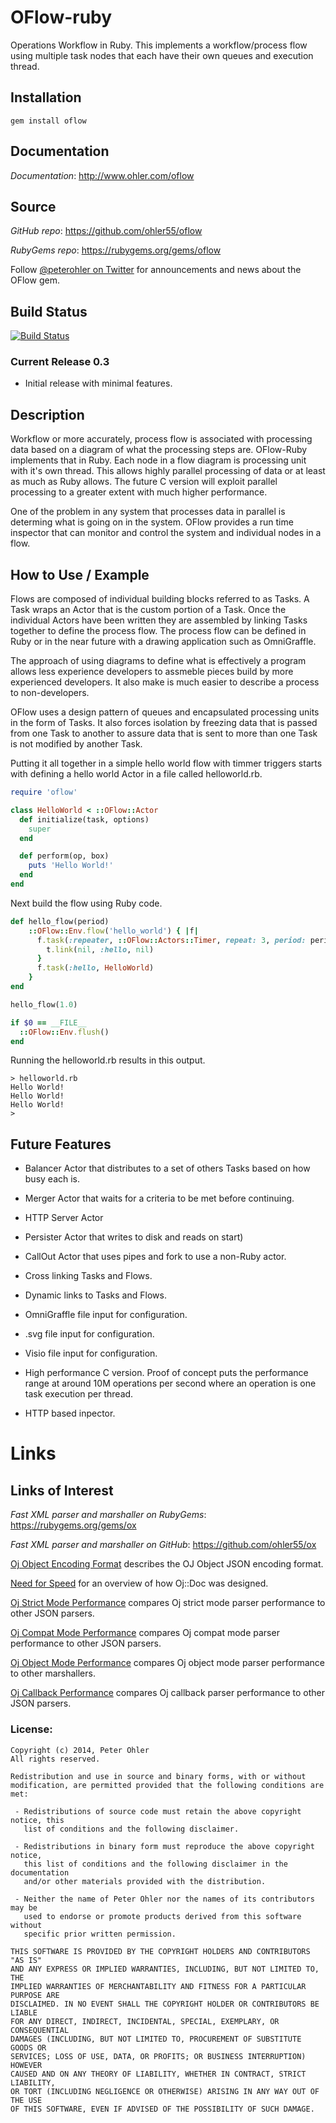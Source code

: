 OFlow-ruby
==========

Operations Workflow in Ruby. This implements a workflow/process flow using
multiple task nodes that each have their own queues and execution thread.

## Installation
    gem install oflow

## Documentation

*Documentation*: http://www.ohler.com/oflow

## Source

*GitHub* *repo*: https://github.com/ohler55/oflow

*RubyGems* *repo*: https://rubygems.org/gems/oflow

Follow [@peterohler on Twitter](http://twitter.com/#!/peterohler) for announcements and news about the OFlow gem.

## Build Status

[![Build Status](https://travis-ci.org/ohler55/oflow-ruby.png?branch=master)](https://travis-ci.org/ohler55/oflow-ruby)

### Current Release 0.3

 - Initial release with minimal features.

## Description

Workflow or more accurately, process flow is associated with processing data
based on a diagram of what the processing steps are. OFlow-Ruby implements that
in Ruby. Each node in a flow diagram is processing unit with it's own
thread. This allows highly parallel processing of data or at least as much as
Ruby allows. The future C version will exploit parallel processing to a greater
extent with much higher performance.

One of the problem in any system that processes data in parallel is determing
what is going on in the system. OFlow provides a run time inspector that can
monitor and control the system and individual nodes in a flow.

## How to Use / Example

Flows are composed of individual building blocks referred to as Tasks. A Task
wraps an Actor that is the custom portion of a Task. Once the individual Actors
have been written they are assembled by linking Tasks together to define the
process flow. The process flow can be defined in Ruby or in the near future with
a drawing application such as OmniGraffle.

The approach of using diagrams to define what is effectively a program allows
less experience developers to assmeble pieces build by more experienced
developers. It also make is much easier to describe a process to non-developers.

OFlow uses a design pattern of queues and encapsulated processing units in the
form of Tasks. It also forces isolation by freezing data that is passed from one
Task to another to assure data that is sent to more than one Task is not
modified by another Task.

Putting it all together in a simple hello world flow with timmer triggers starts
with defining a hello world Actor in a file called helloworld.rb.

```ruby
require 'oflow'

class HelloWorld < ::OFlow::Actor
  def initialize(task, options)
    super
  end

  def perform(op, box)
    puts 'Hello World!'
  end
end
```

Next build the flow using Ruby code.

```ruby
def hello_flow(period)
    ::OFlow::Env.flow('hello_world') { |f|
      f.task(:repeater, ::OFlow::Actors::Timer, repeat: 3, period: period) { |t|
        t.link(nil, :hello, nil)
      }
      f.task(:hello, HelloWorld)
    }
end

hello_flow(1.0)

if $0 == __FILE__
  ::OFlow::Env.flush()
end
```

Running the helloworld.rb results in this output.

```
> helloworld.rb
Hello World!
Hello World!
Hello World!
>
```

## Future Features

 - Balancer Actor that distributes to a set of others Tasks based on how busy each is.

 - Merger Actor that waits for a criteria to be met before continuing.

 - HTTP Server Actor

 - Persister Actor that writes to disk and reads on start)

 - CallOut Actor that uses pipes and fork to use a non-Ruby actor.

 - Cross linking Tasks and Flows.

 - Dynamic links to Tasks and Flows.

 - OmniGraffle file input for configuration.

 - .svg file input for configuration.

 - Visio file input for configuration.

 - High performance C version. Proof of concept puts the performance range at
   around 10M operations per second where an operation is one task execution per
   thread.

 - HTTP based inpector.

# Links

## Links of Interest

*Fast XML parser and marshaller on RubyGems*: https://rubygems.org/gems/ox

*Fast XML parser and marshaller on GitHub*: https://github.com/ohler55/ox

[Oj Object Encoding Format](http://www.ohler.com/dev/oj_misc/encoding_format.html) describes the OJ Object JSON encoding format.

[Need for Speed](http://www.ohler.com/dev/need_for_speed/need_for_speed.html) for an overview of how Oj::Doc was designed.

[Oj Strict Mode Performance](http://www.ohler.com/dev/oj_misc/performance_strict.html) compares Oj strict mode parser performance to other JSON parsers.

[Oj Compat Mode Performance](http://www.ohler.com/dev/oj_misc/performance_compat.html) compares Oj compat mode parser performance to other JSON parsers.

[Oj Object Mode Performance](http://www.ohler.com/dev/oj_misc/performance_object.html) compares Oj object mode parser performance to other marshallers.

[Oj Callback Performance](http://www.ohler.com/dev/oj_misc/performance_callback.html) compares Oj callback parser performance to other JSON parsers.

### License:

    Copyright (c) 2014, Peter Ohler
    All rights reserved.
    
    Redistribution and use in source and binary forms, with or without
    modification, are permitted provided that the following conditions are met:
    
     - Redistributions of source code must retain the above copyright notice, this
       list of conditions and the following disclaimer.
    
     - Redistributions in binary form must reproduce the above copyright notice,
       this list of conditions and the following disclaimer in the documentation
       and/or other materials provided with the distribution.
    
     - Neither the name of Peter Ohler nor the names of its contributors may be
       used to endorse or promote products derived from this software without
       specific prior written permission.
    
    THIS SOFTWARE IS PROVIDED BY THE COPYRIGHT HOLDERS AND CONTRIBUTORS "AS IS"
    AND ANY EXPRESS OR IMPLIED WARRANTIES, INCLUDING, BUT NOT LIMITED TO, THE
    IMPLIED WARRANTIES OF MERCHANTABILITY AND FITNESS FOR A PARTICULAR PURPOSE ARE
    DISCLAIMED. IN NO EVENT SHALL THE COPYRIGHT HOLDER OR CONTRIBUTORS BE LIABLE
    FOR ANY DIRECT, INDIRECT, INCIDENTAL, SPECIAL, EXEMPLARY, OR CONSEQUENTIAL
    DAMAGES (INCLUDING, BUT NOT LIMITED TO, PROCUREMENT OF SUBSTITUTE GOODS OR
    SERVICES; LOSS OF USE, DATA, OR PROFITS; OR BUSINESS INTERRUPTION) HOWEVER
    CAUSED AND ON ANY THEORY OF LIABILITY, WHETHER IN CONTRACT, STRICT LIABILITY,
    OR TORT (INCLUDING NEGLIGENCE OR OTHERWISE) ARISING IN ANY WAY OUT OF THE USE
    OF THIS SOFTWARE, EVEN IF ADVISED OF THE POSSIBILITY OF SUCH DAMAGE.
